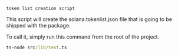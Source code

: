 `token list creation script`

This script will create the solana.tokenlist.json file that is going to be shipped with the package.

To call it, simply run this command from the root of the project.

```cmd
ts-node src/lib/test.ts
```
